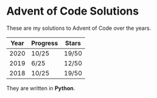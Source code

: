 # Advent of Code Solutions

These are my solutions to Advent of Code over the years.

| Year | Progress | Stars |
| ---- | -------- | ----- |
| 2020 |   10/25  | 19/50 |
| 2019 |    6/25  | 12/50 |
| 2018 |   10/25  | 19/50 |

They are written in **Python**.
